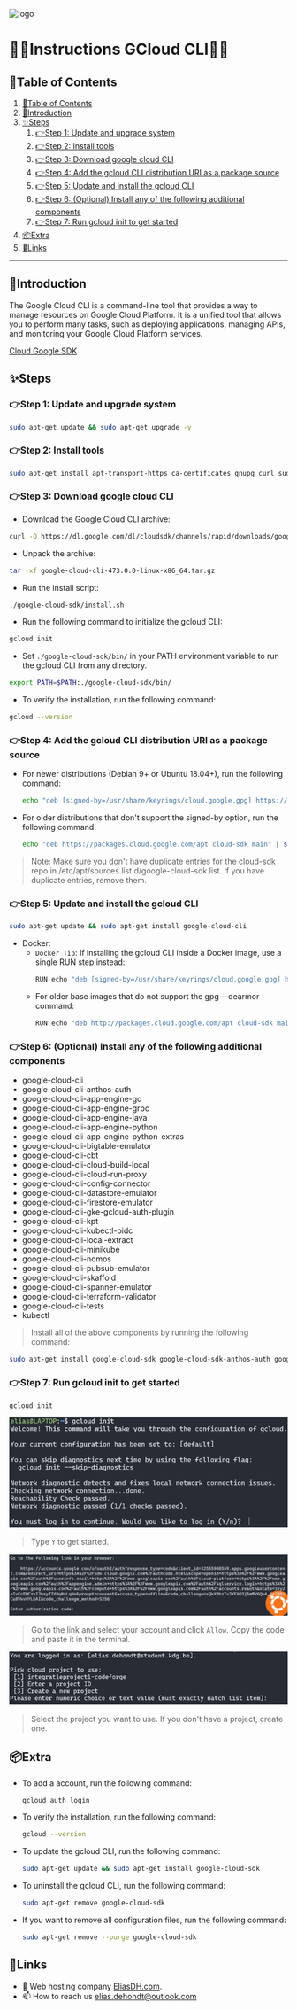![logo](https://eliasdh.com/assets/media/images/logo-github.png)
# 💙🤍Instructions GCloud CLI🤍💙

## 📘Table of Contents

1. [📘Table of Contents](#📘table-of-contents)
2. [🖖Introduction](#🖖introduction)
3. [✨Steps](#✨steps)
    1. [👉Step 1: Update and upgrade system](#👉step-1-update-and-upgrade-system)
    2. [👉Step 2: Install tools](#👉step-2-install-tools)
    3. [👉Step 3: Download google cloud CLI](#👉step-3-download-google-cloud-cli)
    4. [👉Step 4: Add the gcloud CLI distribution URI as a package source](#👉step-4-add-the-gcloud-cli-distribution-uri-as-a-package-source)
    5. [👉Step 5: Update and install the gcloud CLI](#👉step-5-update-and-install-the-gcloud-cli)
    6. [👉Step 6: (Optional) Install any of the following additional components](#👉step-6-optional-install-any-of-the-following-additional-components)
    7. [👉Step 7: Run gcloud init to get started](#👉step-7-run-gcloud-init-to-get-started)
4. [📦Extra](#📦extra)
5. [🔗Links](#🔗links)

---

## 🖖Introduction

The Google Cloud CLI is a command-line tool that provides a way to manage resources on Google Cloud Platform. It is a unified tool that allows you to perform many tasks, such as deploying applications, managing APIs, and monitoring your Google Cloud Platform services.

[Cloud Google SDK](https://cloud.google.com/sdk/docs/install#deb)

## ✨Steps

### 👉Step 1: Update and upgrade system
    
```bash
sudo apt-get update && sudo apt-get upgrade -y
```

### 👉Step 2: Install tools

```bash
sudo apt-get install apt-transport-https ca-certificates gnupg curl sudo -y
```

### 👉Step 3: Download google cloud CLI

- Download the Google Cloud CLI archive:
```bash
curl -O https://dl.google.com/dl/cloudsdk/channels/rapid/downloads/google-cloud-cli-473.0.0-linux-x86_64.tar.gz
```

- Unpack the archive:
```bash
tar -xf google-cloud-cli-473.0.0-linux-x86_64.tar.gz
```

- Run the install script:
```bash
./google-cloud-sdk/install.sh
```

- Run the following command to initialize the gcloud CLI:
```bash
gcloud init
```

- Set `./google-cloud-sdk/bin/` in your PATH environment variable to run the gcloud CLI from any directory.
```bash
export PATH=$PATH:./google-cloud-sdk/bin/
```

- To verify the installation, run the following command:
```bash
gcloud --version
```

### 👉Step 4: Add the gcloud CLI distribution URI as a package source

- For newer distributions (Debian 9+ or Ubuntu 18.04+), run the following command:
    ```bash
    echo "deb [signed-by=/usr/share/keyrings/cloud.google.gpg] https://packages.cloud.google.com/apt cloud-sdk main" | sudo tee -a /etc/apt/sources.list.d/google-cloud-sdk.list
    ```
- For older distributions that don't support the signed-by option, run the following command:
    ```bash
    echo "deb https://packages.cloud.google.com/apt cloud-sdk main" | sudo tee -a /etc/apt/sources.list.d/google-cloud-sdk.list
    ```

> Note: Make sure you don't have duplicate entries for the cloud-sdk repo in /etc/apt/sources.list.d/google-cloud-sdk.list. If you have duplicate entries, remove them.

### 👉Step 5: Update and install the gcloud CLI

```bash
sudo apt-get update && sudo apt-get install google-cloud-cli
```

- Docker:
    - `Docker Tip`: If installing the gcloud CLI inside a Docker image, use a single RUN step instead:
        ```bash
        RUN echo "deb [signed-by=/usr/share/keyrings/cloud.google.gpg] http://packages.cloud.google.com/apt cloud-sdk main" | tee -a /etc/apt/sources.list.d/google-cloud-sdk.list && curl https://packages.cloud.google.com/apt/doc/apt-key.gpg | sudo gpg --dearmor -o /usr/share/keyrings/cloud.google.gpg && apt-get update -y && apt-get install google-cloud-sdk -y 
        ```
    - For older base images that do not support the gpg --dearmor command:
        ```bash
        RUN echo "deb http://packages.cloud.google.com/apt cloud-sdk main" | tee -a /etc/apt/sources.list.d/google-cloud-sdk.list && curl https://packages.cloud.google.com/apt/doc/apt-key.gpg | apt-key add - && apt-get update -y && apt-get install google-cloud-sdk -y
        ```

### 👉Step 6: (Optional) Install any of the following additional components

- google-cloud-cli
- google-cloud-cli-anthos-auth
- google-cloud-cli-app-engine-go
- google-cloud-cli-app-engine-grpc
- google-cloud-cli-app-engine-java
- google-cloud-cli-app-engine-python
- google-cloud-cli-app-engine-python-extras
- google-cloud-cli-bigtable-emulator
- google-cloud-cli-cbt
- google-cloud-cli-cloud-build-local
- google-cloud-cli-cloud-run-proxy
- google-cloud-cli-config-connector
- google-cloud-cli-datastore-emulator
- google-cloud-cli-firestore-emulator
- google-cloud-cli-gke-gcloud-auth-plugin
- google-cloud-cli-kpt
- google-cloud-cli-kubectl-oidc
- google-cloud-cli-local-extract
- google-cloud-cli-minikube
- google-cloud-cli-nomos
- google-cloud-cli-pubsub-emulator
- google-cloud-cli-skaffold
- google-cloud-cli-spanner-emulator
- google-cloud-cli-terraform-validator
- google-cloud-cli-tests
- kubectl

> Install all of the above components by running the following command:
```bash
sudo apt-get install google-cloud-sdk google-cloud-sdk-anthos-auth google-cloud-sdk-app-engine-go google-cloud-sdk-app-engine-grpc google-cloud-sdk-app-engine-java google-cloud-sdk-app-engine-python google-cloud-sdk-app-engine-python-extras google-cloud-sdk-bigtable-emulator google-cloud-sdk-cbt google-cloud-sdk-cloud-build-local google-cloud-sdk-cloud-run-proxy google-cloud-sdk-config-connector google-cloud-sdk-datastore-emulator google-cloud-sdk-firestore-emulator google-cloud-sdk-gke-gcloud-auth-plugin google-cloud-sdk-kpt google-cloud-sdk-kubectl-oidc google-cloud-sdk-local-extract google-cloud-sdk-minikube google-cloud-sdk-nomos google-cloud-sdk-pubsub-emulator google-cloud-sdk-skaffold google-cloud-sdk-spanner-emulator google-cloud-sdk-terraform-validator google-cloud-sdk-tests kubectl
```

### 👉Step 7: Run gcloud init to get started

```bash
gcloud init
```

![How-To-Configure-GCloud-CLI-1](/Images/How-To-Configure-GCloud-CLI-1.png)

> Type `Y` to get started.


![How-To-Configure-GCloud-CLI-2](/Images/How-To-Configure-GCloud-CLI-2.png)

> Go to the link and select your account and click `Allow`.
> Copy the code and paste it in the terminal.


![How-To-Configure-GCloud-CLI-3](/Images/How-To-Configure-GCloud-CLI-3.png)

> Select the project you want to use. If you don't have a project, create one.

## 📦Extra

- To add a account, run the following command:
    ```bash
    gcloud auth login
    ```
- To verify the installation, run the following command:
    ```bash
    gcloud --version
    ```
- To update the gcloud CLI, run the following command:
    ```bash
    sudo apt-get update && sudo apt-get install google-cloud-sdk
    ```
- To uninstall the gcloud CLI, run the following command:
    ```bash
    sudo apt-get remove google-cloud-sdk
    ```
- If you want to remove all configuration files, run the following command:
    ```bash
    sudo apt-get remove --purge google-cloud-sdk
    ```

## 🔗Links
- 👯 Web hosting company [EliasDH.com](https://eliasdh.com).
- 📫 How to reach us elias.dehondt@outlook.com
